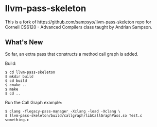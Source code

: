 # llvm-pass-skeleton

This is a fork of https://github.com/sampsyo/llvm-pass-skeleton repo for Cornell CS6120 - 
Advanced Compilers class taught by Andrian Sampson.

## What's New
So far, an extra pass that constructs a method call graph is added.

Build:

    $ cd llvm-pass-skeleton
    $ mkdir build
    $ cd build
    $ cmake ..
    $ make
    $ cd ..

Run the Call Graph example:

    $ clang -flegacy-pass-manager -Xclang -load -Xclang \
    $ llvm-pass-skeleton/build/callgraph/libCallGraphPass.so Test.c something.c
